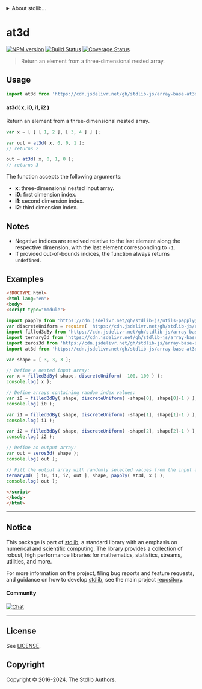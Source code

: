 <!--

@license Apache-2.0

Copyright (c) 2024 The Stdlib Authors.

Licensed under the Apache License, Version 2.0 (the "License");
you may not use this file except in compliance with the License.
You may obtain a copy of the License at

   http://www.apache.org/licenses/LICENSE-2.0

Unless required by applicable law or agreed to in writing, software
distributed under the License is distributed on an "AS IS" BASIS,
WITHOUT WARRANTIES OR CONDITIONS OF ANY KIND, either express or implied.
See the License for the specific language governing permissions and
limitations under the License.

-->


<details>
  <summary>
    About stdlib...
  </summary>
  <p>We believe in a future in which the web is a preferred environment for numerical computation. To help realize this future, we've built stdlib. stdlib is a standard library, with an emphasis on numerical and scientific computation, written in JavaScript (and C) for execution in browsers and in Node.js.</p>
  <p>The library is fully decomposable, being architected in such a way that you can swap out and mix and match APIs and functionality to cater to your exact preferences and use cases.</p>
  <p>When you use stdlib, you can be absolutely certain that you are using the most thorough, rigorous, well-written, studied, documented, tested, measured, and high-quality code out there.</p>
  <p>To join us in bringing numerical computing to the web, get started by checking us out on <a href="https://github.com/stdlib-js/stdlib">GitHub</a>, and please consider <a href="https://opencollective.com/stdlib">financially supporting stdlib</a>. We greatly appreciate your continued support!</p>
</details>

# at3d

[![NPM version][npm-image]][npm-url] [![Build Status][test-image]][test-url] [![Coverage Status][coverage-image]][coverage-url] <!-- [![dependencies][dependencies-image]][dependencies-url] -->

> Return an element from a three-dimensional nested array.

<!-- Section to include introductory text. Make sure to keep an empty line after the intro `section` element and another before the `/section` close. -->

<section class="intro">

</section>

<!-- /.intro -->

<!-- Package usage documentation. -->



<section class="usage">

## Usage

```javascript
import at3d from 'https://cdn.jsdelivr.net/gh/stdlib-js/array-base-at3d@v0.2.2-esm/index.mjs';
```

#### at3d( x, i0, i1, i2 )

Return an element from a three-dimensional nested array.

```javascript
var x = [ [ [ 1, 2 ], [ 3, 4 ] ] ];

var out = at3d( x, 0, 0, 1 );
// returns 2

out = at3d( x, 0, 1, 0 );
// returns 3
```

The function accepts the following arguments:

-   **x**: three-dimensional nested input array.
-   **i0**: first dimension index.
-   **i1**: second dimension index.
-   **i2**: third dimension index.

</section>

<!-- /.usage -->

<!-- Package usage notes. Make sure to keep an empty line after the `section` element and another before the `/section` close. -->

<section class="notes">

## Notes

-   Negative indices are resolved relative to the last element along the respective dimension, with the last element corresponding to `-1`.
-   If provided out-of-bounds indices, the function always returns `undefined`.

</section>

<!-- /.notes -->

<!-- Package usage examples. -->

<section class="examples">

## Examples

<!-- eslint no-undef: "error" -->

```html
<!DOCTYPE html>
<html lang="en">
<body>
<script type="module">

import papply from 'https://cdn.jsdelivr.net/gh/stdlib-js/utils-papply@esm/index.mjs';
var discreteUniform = require( 'https://cdn.jsdelivr.net/gh/stdlib-js/random-base-discrete-uniform' ).factory;
import filled3dBy from 'https://cdn.jsdelivr.net/gh/stdlib-js/array-base-filled3d-by@esm/index.mjs';
import ternary3d from 'https://cdn.jsdelivr.net/gh/stdlib-js/array-base-ternary3d@esm/index.mjs';
import zeros3d from 'https://cdn.jsdelivr.net/gh/stdlib-js/array-base-zeros3d@esm/index.mjs';
import at3d from 'https://cdn.jsdelivr.net/gh/stdlib-js/array-base-at3d@v0.2.2-esm/index.mjs';

var shape = [ 3, 3, 3 ];

// Define a nested input array:
var x = filled3dBy( shape, discreteUniform( -100, 100 ) );
console.log( x );

// Define arrays containing random index values:
var i0 = filled3dBy( shape, discreteUniform( -shape[0], shape[0]-1 ) );
console.log( i0 );

var i1 = filled3dBy( shape, discreteUniform( -shape[1], shape[1]-1 ) );
console.log( i1 );

var i2 = filled3dBy( shape, discreteUniform( -shape[2], shape[2]-1 ) );
console.log( i2 );

// Define an output array:
var out = zeros3d( shape );
console.log( out );

// Fill the output array with randomly selected values from the input array:
ternary3d( [ i0, i1, i2, out ], shape, papply( at3d, x ) );
console.log( out );

</script>
</body>
</html>
```

</section>

<!-- /.examples -->

<!-- Section to include cited references. If references are included, add a horizontal rule *before* the section. Make sure to keep an empty line after the `section` element and another before the `/section` close. -->

<section class="references">

</section>

<!-- /.references -->

<!-- Section for related `stdlib` packages. Do not manually edit this section, as it is automatically populated. -->

<section class="related">

</section>

<!-- /.related -->

<!-- Section for all links. Make sure to keep an empty line after the `section` element and another before the `/section` close. -->


<section class="main-repo" >

* * *

## Notice

This package is part of [stdlib][stdlib], a standard library with an emphasis on numerical and scientific computing. The library provides a collection of robust, high performance libraries for mathematics, statistics, streams, utilities, and more.

For more information on the project, filing bug reports and feature requests, and guidance on how to develop [stdlib][stdlib], see the main project [repository][stdlib].

#### Community

[![Chat][chat-image]][chat-url]

---

## License

See [LICENSE][stdlib-license].


## Copyright

Copyright &copy; 2016-2024. The Stdlib [Authors][stdlib-authors].

</section>

<!-- /.stdlib -->

<!-- Section for all links. Make sure to keep an empty line after the `section` element and another before the `/section` close. -->

<section class="links">

[npm-image]: http://img.shields.io/npm/v/@stdlib/array-base-at3d.svg
[npm-url]: https://npmjs.org/package/@stdlib/array-base-at3d

[test-image]: https://github.com/stdlib-js/array-base-at3d/actions/workflows/test.yml/badge.svg?branch=v0.2.2
[test-url]: https://github.com/stdlib-js/array-base-at3d/actions/workflows/test.yml?query=branch:v0.2.2

[coverage-image]: https://img.shields.io/codecov/c/github/stdlib-js/array-base-at3d/main.svg
[coverage-url]: https://codecov.io/github/stdlib-js/array-base-at3d?branch=main

<!--

[dependencies-image]: https://img.shields.io/david/stdlib-js/array-base-at3d.svg
[dependencies-url]: https://david-dm.org/stdlib-js/array-base-at3d/main

-->

[chat-image]: https://img.shields.io/gitter/room/stdlib-js/stdlib.svg
[chat-url]: https://app.gitter.im/#/room/#stdlib-js_stdlib:gitter.im

[stdlib]: https://github.com/stdlib-js/stdlib

[stdlib-authors]: https://github.com/stdlib-js/stdlib/graphs/contributors

[umd]: https://github.com/umdjs/umd
[es-module]: https://developer.mozilla.org/en-US/docs/Web/JavaScript/Guide/Modules

[deno-url]: https://github.com/stdlib-js/array-base-at3d/tree/deno
[deno-readme]: https://github.com/stdlib-js/array-base-at3d/blob/deno/README.md
[umd-url]: https://github.com/stdlib-js/array-base-at3d/tree/umd
[umd-readme]: https://github.com/stdlib-js/array-base-at3d/blob/umd/README.md
[esm-url]: https://github.com/stdlib-js/array-base-at3d/tree/esm
[esm-readme]: https://github.com/stdlib-js/array-base-at3d/blob/esm/README.md
[branches-url]: https://github.com/stdlib-js/array-base-at3d/blob/main/branches.md

[stdlib-license]: https://raw.githubusercontent.com/stdlib-js/array-base-at3d/main/LICENSE

</section>

<!-- /.links -->
